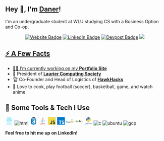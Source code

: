 <h2>Hey 👋, I'm <a href="https://daner.dev/">Daner</a>!</h2>


<p>I'm an undergraduate student at WLU studying CS with a Business Option and Co-op.</p>


<p align="center"><a href="https://daner.dev/"><img src="https://img.shields.io/badge/-daner.dev-4E69C8?style=flat-square&amp;labelColor=4E69C8&amp;logo=Firefox&amp;link=https://daner.dev/" alt="Website Badge"></a> <a href="https://www.linkedin.com/in/daneryasin/"><img src="https://img.shields.io/badge/-@daneryasin-0077B5?style=flat-square&amp;labelColor=0077B5&amp;logo=LinkedIn&amp;link=https://www.linkedin.com/in/daneryasin/" alt="LinkedIn Badge"></a> <a href="https://devpost.com/danerkestey"><img src="https://img.shields.io/badge/-@danerkestey-003E54?style=flat-square&amp;labelColor=003E54&amp;logo=devpost&amp;link=https://devpost.com/danerkestey" alt="Devpost Badge"></a> </a> <img src="https://komarev.com/ghpvc/?username=danerkestey&style=flat-square"> <a href="https://github.com/danerkestey/"></p>


<h2>⚡️ A Few Facts</h2>
<ul>
<li>👨‍💻 I’m currently working on my <a href="https://github.com/danerkestey/Website"><strong>Portfolio Site</strong></a></li>
<li>🏫 President of <a href="https://lauriercs.ca/"><strong>Laurier Computing Society</strong></a></li>
<li>🏆 Co-Founder and Head of Logistics of <a href="https://hawkhacks.ca/"><strong>HawkHacks</strong></a></li>
<li>👟 Love to cook, play football (soccer), basketball, game, and watch anime</li>
</ul>


<h2>🚀 Some Tools & Tech I Use</h2>
<p align="left">
<img src="https://raw.githubusercontent.com/devicons/devicon/master/icons/react/react-original-wordmark.svg" alt="react" width="25" height="25" />
<img src="https://cdn.jsdelivr.net/gh/devicons/devicon/icons/html5/html5-original.svg" alt="html" width="25" height="25" />
<img src="https://raw.githubusercontent.com/devicons/devicon/master/icons/css3/css3-original-wordmark.svg" alt="css3" width="25" height="25" />
<img src="https://raw.githubusercontent.com/devicons/devicon/master/icons/java/java-original-wordmark.svg" alt="java" width="25" height="25" />
<img src="https://raw.githubusercontent.com/devicons/devicon/master/icons/javascript/javascript-original.svg" alt="javascript" width="25" height="25" />
<img src="https://raw.githubusercontent.com/devicons/devicon/master/icons/typescript/typescript-original.svg" alt="typescript" width="25" height="25" />
<img src="https://raw.githubusercontent.com/devicons/devicon/master/icons/mysql/mysql-original-wordmark.svg" alt="mysql" width="25" height="25" />
<img src="https://raw.githubusercontent.com/devicons/devicon/master/icons/nodejs/nodejs-original-wordmark.svg" alt="nodejs" width="25" height="25" />
<img src="https://raw.githubusercontent.com/devicons/devicon/master/icons/python/python-original-wordmark.svg" alt="python" width="25" height="25" />
<img src="https://cdn.jsdelivr.net/gh/devicons/devicon/icons/c/c-original.svg" alt="c" width="25" height="25" />
<img src="https://cdn.jsdelivr.net/gh/devicons/devicon/icons/ubuntu/ubuntu-plain.svg" alt="ubuntu" width="25" height="25" />
<img src="https://www.vectorlogo.zone/logos/google_cloud/google_cloud-icon.svg" alt="gcp" width="25" height="25" />
</p>


<strong>Feel free to hit me up on LinkedIn!
